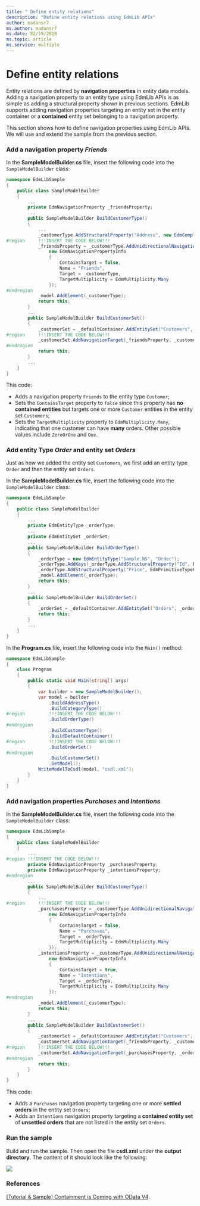 ```yaml
---
title: " Define entity relations"
description: "Define entity relations using EdmLib APIs"
author: madansr7
ms.author: madansr7
ms.date: 02/19/2019
ms.topic: article
ms.service: multiple
---
```

# Define entity relations

Entity relations are defined by **navigation properties** in entity data models. Adding a navigation property to an entity type using EdmLib APIs is as simple as adding a structural property shown in previous sections. EdmLib supports adding navigation properties targeting an entity set in the entity container or a **contained** entity set belonging to a navigation property.

This section shows how to define navigation properties using EdmLib APIs. We will use and extend the sample from the previous section.

### Add a navigation property *Friends*
In the **SampleModelBuilder.cs** file, insert the following code into the `SampleModelBuilder` class:

```C#
namespace EdmLibSample
{
    public class SampleModelBuilder
    {
        ...
        private EdmNavigationProperty _friendsProperty;
        ...
        public SampleModelBuilder BuildCustomerType()
        {
            ...
            _customerType.AddStructuralProperty("Address", new EdmComplexTypeReference(_addressType, isNullable: false));
#region     !!!INSERT THE CODE BELOW!!!
            _friendsProperty = _customerType.AddUnidirectionalNavigation(
                new EdmNavigationPropertyInfo
                {
                    ContainsTarget = false,
                    Name = "Friends",
                    Target = _customerType,
                    TargetMultiplicity = EdmMultiplicity.Many
                });
#endregion
            _model.AddElement(_customerType);
            return this;
        }
        ...
        public SampleModelBuilder BuildCustomerSet()
        {
            _customerSet = _defaultContainer.AddEntitySet("Customers", _customerType);
#region     !!!INSERT THE CODE BELOW!!!
            _customerSet.AddNavigationTarget(_friendsProperty, _customerSet);
#endregion
            return this;
        }
        ...
    }
}
```

This code:

- Adds a navigation property `Friends` to the entity type `Customer`;
- Sets the `ContainsTarget` property to `false` since this property has **no contained entities** but targets one or more `Customer` entities in the entity set `Customers`;
- Sets the `TargetMultiplicity` property to `EdmMultiplicity.Many`, indicating that one customer can have **many** orders. Other possible values include `ZeroOrOne` and `One`.
 
### Add entity Type *Order* and entity set *Orders*
Just as how we added the entity set `Customers`, we first add an entity type `Order` and then the entity set `Orders`.

In the **SampleModelBuilder.cs** file, insert the following code into the `SampleModelBuilder` class:

```C#
namespace EdmLibSample
{
    public class SampleModelBuilder
    {
        ...
        private EdmEntityType _orderType;
        ...
        private EdmEntitySet _orderSet;
        ...
        public SampleModelBuilder BuildOrderType()
        {
            _orderType = new EdmEntityType("Sample.NS", "Order");
            _orderType.AddKeys(_orderType.AddStructuralProperty("Id", EdmPrimitiveTypeKind.Int32, isNullable: false));
            _orderType.AddStructuralProperty("Price", EdmPrimitiveTypeKind.Decimal);
            _model.AddElement(_orderType);
            return this;
        }
        ...
        public SampleModelBuilder BuildOrderSet()
        {
            _orderSet = _defaultContainer.AddEntitySet("Orders", _orderType);
            return this;
        }
        ...
    }
}
```

In the **Program.cs** file, insert the following code into the `Main()` method:

```C#
namespace EdmLibSample
{
    class Program
    {
        public static void Main(string[] args)
        {
            var builder = new SampleModelBuilder();
            var model = builder
                .BuildAddressType()
                .BuildCategoryType()
#region         !!!INSERT THE CODE BELOW!!!
                .BuildOrderType()
#endregion
                .BuildCustomerType()
                .BuildDefaultContainer()
#region         !!!INSERT THE CODE BELOW!!!
                .BuildOrderSet()
#endregion
                .BuildCustomerSet()
                .GetModel();
            WriteModelToCsdl(model, "csdl.xml");
        }
    }
}
```

### Add navigation properties *Purchases* and *Intentions*
In the **SampleModelBuilder.cs** file, insert the following code into the `SampleModelBuilder` class:

```C#
namespace EdmLibSample
{
    public class SampleModelBuilder
    {
        ...
#region !!!INSERT THE CODE BELOW!!!
        private EdmNavigationProperty _purchasesProperty;
        private EdmNavigationProperty _intentionsProperty;
#endregion
        ...
        public SampleModelBuilder BuildCustomerType()
        {
            ...
#region     !!!INSERT THE CODE BELOW!!!
            _purchasesProperty = _customerType.AddUnidirectionalNavigation(
                new EdmNavigationPropertyInfo
                {
                    ContainsTarget = false,
                    Name = "Purchases",
                    Target = _orderType,
                    TargetMultiplicity = EdmMultiplicity.Many
                });
            _intentionsProperty = _customerType.AddUnidirectionalNavigation(
                new EdmNavigationPropertyInfo
                {
                    ContainsTarget = true,
                    Name = "Intentions",
                    Target = _orderType,
                    TargetMultiplicity = EdmMultiplicity.Many
                });
#endregion
            _model.AddElement(_customerType);
            return this;
        }
        ...
        public SampleModelBuilder BuildCustomerSet()
        {
            _customerSet = _defaultContainer.AddEntitySet("Customers", _customerType);
            _customerSet.AddNavigationTarget(_friendsProperty, _customerSet);
#region     !!!INSERT THE CODE BELOW!!!
            _customerSet.AddNavigationTarget(_purchasesProperty, _orderSet);
#endregion
            return this;
        }
    }
}
```

This code:

- Adds a `Purchases` navigation property targeting one or more **settled orders** in the entity set `Orders`;
- Adds an `Intentions` navigation property targeting a **contained entity set** of **unsettled orders** that are not listed in the entity set `Orders`.

### Run the sample
Build and run the sample. Then open the file **csdl.xml** under the **output directory**. The content of it should look like the following:

![](/odata/assets/2015-04-18-csdl.png)

### References
[[Tutorial & Sample] Containment is Coming with OData V4](https://blogs.msdn.com/b/odatateam/archive/2014/03/13/containment-is-coming-with-odata-v4.aspx).

